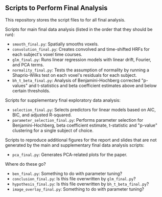## Scripts to Perform Final Analysis

This repository stores the script files to for all final analysis. 

Scripts for main final data analysis (listed in the order that they should be run): 

- `smooth_final.py`: Spatially smooths voxels. 
- `convolution_final.py`: Creates convolved and time-shifted HRFs for each subject's voxel time courses. 
- `glm_final.py`: Runs linear regression models with linear drift, Fourier, and PCA terms. 
- `normality_final.py`: Tests the assumption of normality by running a Shaprio-Wilks test on each voxel's residuals for each subject. 
- `bh_t_beta_final.py`: Analysis of Benjamini-Hochberg corrected "p-values" and t-statistics and beta coefficient estimates above and below certain thresholds. 


Scripts for supplementary final exploratory data analysis: 

- `selection_final.py`: Selects predictors for linear models based on AIC, BIC, and adjusted R-squared. 
- `parameter_selection_final.py`: Performs parameter selection for Benjamini-Hochberg, beta coefficient estimate, t-statistic and "p-value" clustering for a single subject of choice. 

Scripts to reproduce additional figures for the report and slides that are not generated by the main and supplementary final data analysis scripts: 

- `pca_final.py`: Generates PCA-related plots for the paper. 

Where do these go? 

- `ben_final.py`: Something to do with parameter tuning? 
- `conclusion_final.py`: Is this file overwritten by `glm_final.py`?
- `hypothesis_final.py`: Is this file overwritten by `bh_t_beta_final.py`?
- `image_overlay_final.py`: Something to do with parameter tuning? 




